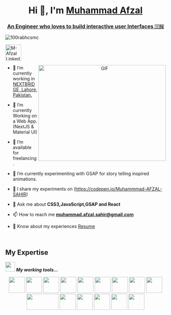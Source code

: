 <h1 align="center">Hi 👋, I'm <a href="https://afzal-webdev.github.io/resume/" target="blank">
Muhammad Afzal</a></h1>
<a href="https://www.linkedin.com/in/m-afzal-developer" target="blank"><h3 align="center">An Engineer who loves to build interactive user Interfaces  &#127470;&#127475</h3></a>

<p align="left"> <img src="https://komarev.com/ghpvc/?username=100rabhcsmc&label=Profile%20views&color=0e75b6&style=flat" alt="100rabhcsmc" /> </p>

<p align="left" > <a href="https://www.linkedin.com/in/m-afzal-developer" target="blank"><img height="50" src="https://www.vectorlogo.zone/logos/linkedin/linkedin-tile.svg" alt="M-Afzal LinkedIn" /></a> </p>

<a target="_blank" align="center">
  <img align="right" top="500" height="300" width="400" alt="GIF" src="https://media.giphy.com/media/SWoSkN6DxTszqIKEqv/giphy.gif">
</a>



- 🔭 I’m currently working in <a href="https://nextbridge.com/" target="blank">NEXTBRIDGE, Lahore, Pakistan.</a>

- 🌱 I’m currently Working on a Web App. (NextJS & Material UI)

- 🤝 I’m available for freelancing.

- 🌱 I’m currently experimenting with GSAP for story telling inspired animations.

- 📝 I share my experiments on  (https://codepen.io/Muhammmad-AFZAL-SAHIR)

- 💬 Ask me about **CSS3,JavaScript,GSAP and React**

- 📫 How to reach me **muhammad.afzal.sahir@gmail.com**

- 📄 Know about my experiences <a href="https://afzal-webdev.github.io/resume/" target="blank">Resume</a>
<br/>



## My Expertise

<img src="https://media.giphy.com/media/iY8CRBdQXODJSCERIr/giphy.gif" width="30px">&nbsp;***My working tools...***
<p align="center">
  <code><img height="50" src="https://www.vectorlogo.zone/logos/w3_html5/w3_html5-ar21.svg"></code>
  <code><img height="50" src="https://www.vectorlogo.zone/logos/w3_css/w3_css-official.svg"></code>
  <code><img height="50" src="https://upload.vectorlogo.zone/logos/javascript/images/239ec8a4-163e-4792-83b6-3f6d96911757.svg"></code>
  <code><img height="50" src="https://www.vectorlogo.zone/logos/getbootstrap/getbootstrap-ar21.svg"></code>
  <code><img height="50" src="https://www.vectorlogo.zone/logos/tailwindcss/tailwindcss-icon.svg"></code>
  <code><img height="50" src="https://www.vectorlogo.zone/logos/sass-lang/sass-lang-ar21.svg"></code>
  <code><img height="50" src="https://www.vectorlogo.zone/logos/reactjs/reactjs-ar21.svg"></code>
  <code><img height="50" src="https://mfg.fhstp.ac.at/cms/wp-content/uploads/2022/02/800px-Nextjs-logo.svg_-770x400.png"></code>
  <code><img height="50" src="https://www.vectorlogo.zone/logos/mongodb/mongodb-icon.svg"></code>
  <code><img height="50" src="https://www.vectorlogo.zone/logos/mysql/mysql-ar21.svg" width='100'></code>
  <code><img height="50" src="https://www.vectorlogo.zone/logos/nodejs/nodejs-ar21.svg"></code>
  <code><img height="50" src="https://www.vectorlogo.zone/logos/php/php-ar21.svg"></code>
  <code><img height="50" src="http://aishelf.org/wp-content/uploads/2017/04/chartjs.jpg"></code>
  <code><img height="50" src="https://gsap.com/community/uploads/monthly_2020_03/tweenmax.thumb.png.c849c5b56c6752e3f2276b82ee702625.png"></code>
<code><img height="50" src="https://upload.vectorlogo.zone/logos/threejs/images/3453d6aa-b9c2-48b3-b2c1-97aa80b5525e.svg"></code>
  
</p>
